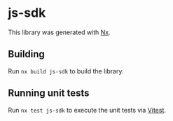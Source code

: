 # js-sdk

This library was generated with [Nx](https://nx.dev).

## Building

Run `nx build js-sdk` to build the library.

## Running unit tests

Run `nx test js-sdk` to execute the unit tests via [Vitest](https://vitest.dev/).
